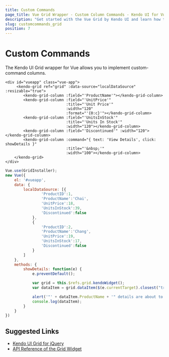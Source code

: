 ```yaml
---
title: Custom Commands
page_title: Vue Grid Wrapper - Custom Column Commands - Kendo UI for Vue
description: "Get started with the Vue Grid by Kendo UI and learn how to configure a custom-command column."
slug: customcommands_grid
position: 7
---
```


# Custom Commands

The Kendo UI Grid wrapper for Vue allows you to implement custom-command columns.

```html-preview
<div id="vueapp" class="vue-app">
     <kendo-grid ref="grid" :data-source="localDataSource" :resizable="true">
        <kendo-grid-column :field="'ProductName'"></kendo-grid-column>
        <kendo-grid-column :field="'UnitPrice'"
                           :title="'Unit Price'"
                           :width="120"
                           :format="'{0:c}'"></kendo-grid-column>
        <kendo-grid-column :field="'UnitsInStock'"
                           :title="'Units In Stock'"
                           :width="120"></kendo-grid-column>
        <kendo-grid-column :field="'Discontinued'" :width="120"></kendo-grid-column>
        <kendo-grid-column :command="{ text: 'View Details', click: showDetails }"
                           :title="'&nbsp;'"
                           :width="100"></kendo-grid-column>
    </kendo-grid>
</div>
```
```js
Vue.use(GridInstaller);
new Vue({
    el: '#vueapp',
    data: {
        localDataSource: [{
                'ProductID':1,
                'ProductName':'Chai',
                'UnitPrice':18,
                'UnitsInStock':39,
                'Discontinued':false
            },
            {
                'ProductID':2,
                'ProductName':'Chang',
                'UnitPrice':19,
                'UnitsInStock':17,
                'Discontinued':false
            }
        ]
    },
    methods: {
        showDetails: function(e) {
            e.preventDefault();

            var grid = this.$refs.grid.kendoWidget();
            var dataItem = grid.dataItem($(e.currentTarget).closest("tr"));

            alert('"' + dataItem.ProductName + '" details are about to be logged on the console.');
            console.log(dataItem);
        }
    }
})
```

## Suggested Links

* [Kendo UI Grid for jQuery](https://docs.telerik.com/kendo-ui/controls/data-management/grid/overview)
* [API Reference of the Grid Widget](https://docs.telerik.com/kendo-ui/api/javascript/ui/grid)
